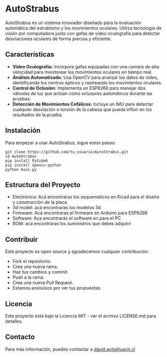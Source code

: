 # AutoStrabus

AutoStrabus es un sistema innovador diseñado para la evaluación automática del estrabismo y los movimientos oculares. Utiliza tecnología de visión por computadora junto con gafas de video oculografía para detectar desviaciones oculares de forma precisa y eficiente.

## Características

- **Video Oculografía:** Incorpora gafas equipadas con una camara de alta velocidad para monitorear los movimientos oculares en tiempo real.
- **Análisis Automatizado:** Usa OpenCV para analizar los datos de video, identificando los centros ópticos y rastreando los movimientos oculares.
- **Control de Oclusión:** Implementa un ESP8266 para manejar dos válvulas de luz que actúan como oclusores automáticos durante las pruebas.
- **Detección de Movimientos Cefálicos:** Incluye un IMU para detectar cualquier desviación o torsión de la cabeza que pueda influir en los resultados de la prueba.

## Instalación

Para empezar a usar AutoStrabus, sigue estos pasos:

```
git clone https://github.com/tu_usuario/AutoStrabus.git
cd AutoStrabus
pip install PySide6
pip install opencv-python
python main.py

```



## Estructura del Proyecto

- Electrónica: Acá encontraras los esquematicos en Kicad para el diseño y construcción de la placa
- 3d model: acá encontraras los modelos 3d
- Firmware: Acá encontraras el firmware en Arduino para ESP8266
- Software: Aca encontrarás el software en para el PC
- BOM: acá encontraras los suministros que debes adquirir



## Contribuir

Este proyecto es open source y agradecemos cualquier contribución:

- Fork el repositorio.
- Crea una nueva rama.
- Haz tus cambios y commit.
- Push a la rama.
- Crea una nueva Pull Request.
- Estamos ansisosos por ver tus propuestas.

## Licencia

Este proyecto está bajo la Licencia MIT - ver el archivo LICENSE.md para detalles.


## Contacto

Para más información, puedes contactar a david.avila@uach.cl



